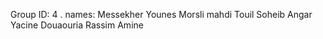 Group ID: 4 .
names:
Messekher Younes 
Morsli mahdi
Touil Soheib 
Angar Yacine
Douaouria Rassim Amine 

